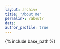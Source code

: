 ```yaml
---
layout: archive
title: "About Me"
permalink: /about/
date:
author_profile: true
---
```


{% include base_path %}

